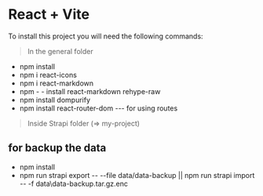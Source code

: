 # React + Vite

To install this project you will need the following commands:

> In the general folder

- npm install
- npm i react-icons
- npm i react-markdown
- npm - - install react-markdown rehype-raw
- npm install dompurify
- npm install react-router-dom --- for using routes

> Inside Strapi folder (=> my-project)

## for backup the data

- npm install
- npm run strapi export -- --file data/data-backup || npm run strapi import -- -f data\data-backup.tar.gz.enc